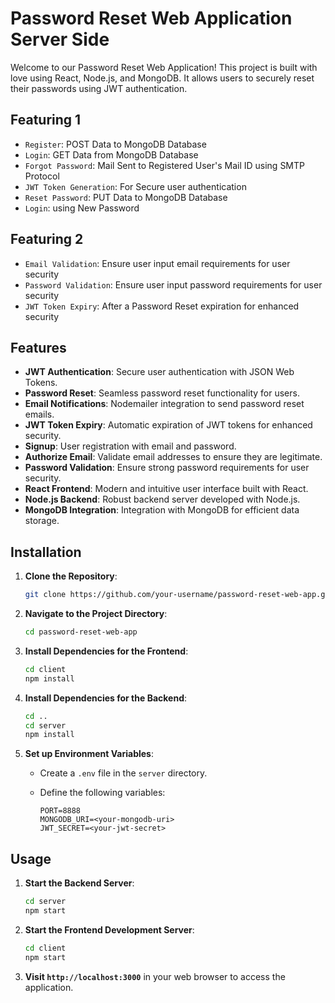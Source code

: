 # Password Reset Web Application Server Side

Welcome to our Password Reset Web Application! This project is built with love using React, Node.js, and MongoDB. It allows users to securely reset their passwords using JWT authentication.

## Featuring 1
   - `Register`: POST Data to MongoDB Database
   - `Login`: GET Data from MongoDB Database
   - `Forgot Password`: Mail Sent to Registered User's Mail ID using SMTP Protocol
   - `JWT Token Generation`: For Secure user authentication
   - `Reset Password`: PUT Data to MongoDB Database
   - `Login`: using New Password
   
## **Featuring 2** 
   - `Email Validation`: Ensure user input email requirements for user security
   - `Password Validation`: Ensure user input password requirements for user security
   - `JWT Token Expiry`: After a Password Reset expiration for enhanced security








## Features 

- **JWT Authentication**: Secure user authentication with JSON Web Tokens.
- **Password Reset**: Seamless password reset functionality for users.
- **Email Notifications**: Nodemailer integration to send password reset emails.
- **JWT Token Expiry**: Automatic expiration of JWT tokens for enhanced security.
- **Signup**: User registration with email and password.
- **Authorize Email**: Validate email addresses to ensure they are legitimate.
- **Password Validation**: Ensure strong password requirements for user security.
- **React Frontend**: Modern and intuitive user interface built with React.
- **Node.js Backend**: Robust backend server developed with Node.js.
- **MongoDB Integration**: Integration with MongoDB for efficient data storage.




## Installation

1. **Clone the Repository**:

   ```bash
   git clone https://github.com/your-username/password-reset-web-app.git
   ```

2. **Navigate to the Project Directory**:

   ```bash
   cd password-reset-web-app
   ```

3. **Install Dependencies for the Frontend**:

   ```bash
   cd client
   npm install
   ```

4. **Install Dependencies for the Backend**:

   ```bash
   cd ..
   cd server
   npm install
   ```

5. **Set up Environment Variables**:

   - Create a `.env` file in the `server` directory.
   - Define the following variables:

     ```plaintext
     PORT=8888
     MONGODB_URI=<your-mongodb-uri>
     JWT_SECRET=<your-jwt-secret>
     ```

## Usage 

1. **Start the Backend Server**:

   ```bash
   cd server
   npm start
   ```

2. **Start the Frontend Development Server**:

   ```bash
   cd client
   npm start
   ```

3. **Visit `http://localhost:3000`** in your web browser to access the application.
